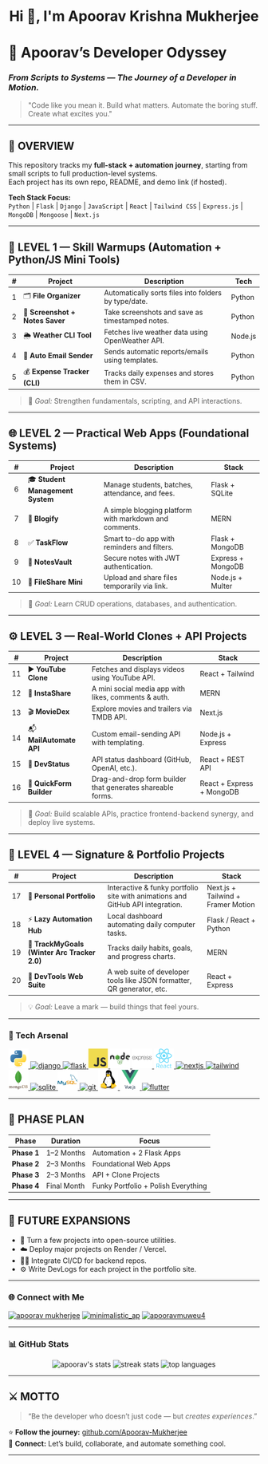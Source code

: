 <h1 align="center">Hi 👋, I'm Apoorav Krishna Mukherjee</h1>

# 🚀 Apoorav’s Developer Odyssey
### *From Scripts to Systems — The Journey of a Developer in Motion.*

> "Code like you mean it. Build what matters. Automate the boring stuff. Create what excites you."

---

## 🧭 OVERVIEW
This repository tracks my **full-stack + automation journey**, starting from small scripts to full production-level systems.  
Each project has its own repo, README, and demo link (if hosted).  

**Tech Stack Focus:**  
`Python` | `Flask` | `Django` | `JavaScript` | `React` | `Tailwind CSS` | `Express.js` | `MongoDB` | `Mongoose` | `Next.js`

---

## 🧩 LEVEL 1 — Skill Warmups (Automation + Python/JS Mini Tools)

| # | Project | Description | Tech |
|:-:|----------|--------------|------|
| 1 | 🗂️ **File Organizer** | Automatically sorts files into folders by type/date. | Python |
| 2 | 📸 **Screenshot + Notes Saver** | Take screenshots and save as timestamped notes. | Python |
| 3 | 🌦️ **Weather CLI Tool** | Fetches live weather data using OpenWeather API. | Node.js |
| 4 | 📧 **Auto Email Sender** | Sends automatic reports/emails using templates. | Python |
| 5 | 💰 **Expense Tracker (CLI)** | Tracks daily expenses and stores them in CSV. | Python |

> 🧠 *Goal:* Strengthen fundamentals, scripting, and API interactions.

---

## 🌐 LEVEL 2 — Practical Web Apps (Foundational Systems)

| # | Project | Description | Stack |
|:-:|----------|--------------|-------|
| 6 | 🎓 **Student Management System** | Manage students, batches, attendance, and fees. | Flask + SQLite |
| 7 | 📝 **Blogify** | A simple blogging platform with markdown and comments. | MERN |
| 8 | ✅ **TaskFlow** | Smart to-do app with reminders and filters. | Flask + MongoDB |
| 9 | 🔐 **NotesVault** | Secure notes with JWT authentication. | Express + MongoDB |
| 10 | 📂 **FileShare Mini** | Upload and share files temporarily via link. | Node.js + Multer |

> 🧠 *Goal:* Learn CRUD operations, databases, and authentication.

---

## ⚙️ LEVEL 3 — Real-World Clones + API Projects

| # | Project | Description | Stack |
|:-:|----------|--------------|-------|
| 11 | ▶️ **YouTube Clone** | Fetches and displays videos using YouTube API. | React + Tailwind |
| 12 | 📸 **InstaShare** | A mini social media app with likes, comments & auth. | MERN |
| 13 | 🎬 **MovieDex** | Explore movies and trailers via TMDB API. | Next.js |
| 14 | 📬 **MailAutomate API** | Custom email-sending API with templating. | Node.js + Express |
| 15 | 🧾 **DevStatus** | API status dashboard (GitHub, OpenAI, etc.). | React + REST API |
| 16 | 🧱 **QuickForm Builder** | Drag-and-drop form builder that generates shareable forms. | React + Express + MongoDB |

> 🧠 *Goal:* Build scalable APIs, practice frontend-backend synergy, and deploy live systems.

---

## 💎 LEVEL 4 — Signature & Portfolio Projects

| # | Project | Description | Stack |
|:-:|----------|--------------|-------|
| 17 | 🌌 **Personal Portfolio** | Interactive & funky portfolio site with animations and GitHub API integration. | Next.js + Tailwind + Framer Motion |
| 18 | ⚡ **Lazy Automation Hub** | Local dashboard automating daily computer tasks. | Flask / React + Python |
| 19 | 🧭 **TrackMyGoals (Winter Arc Tracker 2.0)** | Tracks daily habits, goals, and progress charts. | MERN |
| 20 | 🧰 **DevTools Web Suite** | A web suite of developer tools like JSON formatter, QR generator, etc. | React + Express |

> 💡 *Goal:* Leave a mark — build things that feel yours.

---

### 🧰 Tech Arsenal  
<p align="left">
<a href="https://www.python.org" target="_blank" rel="noreferrer"> <img src="https://raw.githubusercontent.com/devicons/devicon/master/icons/python/python-original.svg" alt="python" width="40" height="40"/> </a> 
<a href="https://www.djangoproject.com/" target="_blank" rel="noreferrer"> <img src="https://cdn.worldvectorlogo.com/logos/django.svg" alt="django" width="40" height="40"/> </a> 
<a href="https://flask.palletsprojects.com/" target="_blank" rel="noreferrer"> <img src="https://www.vectorlogo.zone/logos/pocoo_flask/pocoo_flask-icon.svg" alt="flask" width="40" height="40"/> </a> 
<a href="https://developer.mozilla.org/en-US/docs/Web/JavaScript" target="_blank" rel="noreferrer"> <img src="https://raw.githubusercontent.com/devicons/devicon/master/icons/javascript/javascript-original.svg" alt="javascript" width="40" height="40"/> </a> 
<a href="https://nodejs.org" target="_blank" rel="noreferrer"> <img src="https://raw.githubusercontent.com/devicons/devicon/master/icons/nodejs/nodejs-original-wordmark.svg" alt="nodejs" width="40" height="40"/> </a> 
<a href="https://expressjs.com" target="_blank" rel="noreferrer"> <img src="https://raw.githubusercontent.com/devicons/devicon/master/icons/express/express-original-wordmark.svg" alt="express" width="40" height="40"/> </a> 
<a href="https://reactjs.org/" target="_blank" rel="noreferrer"> <img src="https://raw.githubusercontent.com/devicons/devicon/master/icons/react/react-original-wordmark.svg" alt="react" width="40" height="40"/> </a> 
<a href="https://nextjs.org/" target="_blank" rel="noreferrer"> <img src="https://cdn.worldvectorlogo.com/logos/nextjs-2.svg" alt="nextjs" width="40" height="40"/> </a> 
<a href="https://tailwindcss.com/" target="_blank" rel="noreferrer"> <img src="https://www.vectorlogo.zone/logos/tailwindcss/tailwindcss-icon.svg" alt="tailwind" width="40" height="40"/> </a> 
<a href="https://www.mongodb.com/" target="_blank" rel="noreferrer"> <img src="https://raw.githubusercontent.com/devicons/devicon/master/icons/mongodb/mongodb-original-wordmark.svg" alt="mongodb" width="40" height="40"/> </a> 
<a href="https://www.sqlite.org/" target="_blank" rel="noreferrer"> <img src="https://www.vectorlogo.zone/logos/sqlite/sqlite-icon.svg" alt="sqlite" width="40" height="40"/> </a> 
<a href="https://www.mysql.com/" target="_blank" rel="noreferrer"> <img src="https://raw.githubusercontent.com/devicons/devicon/master/icons/mysql/mysql-original-wordmark.svg" alt="mysql" width="40" height="40"/> </a> 
<a href="https://git-scm.com/" target="_blank" rel="noreferrer"> <img src="https://www.vectorlogo.zone/logos/git-scm/git-scm-icon.svg" alt="git" width="40" height="40"/> </a> 
<a href="https://www.linux.org/" target="_blank" rel="noreferrer"> <img src="https://raw.githubusercontent.com/devicons/devicon/master/icons/linux/linux-original.svg" alt="linux" width="40" height="40"/> </a> 
<a href="https://vuejs.org/" target="_blank" rel="noreferrer"> <img src="https://raw.githubusercontent.com/devicons/devicon/master/icons/vuejs/vuejs-original-wordmark.svg" alt="vuejs" width="40" height="40"/> </a> 
<a href="https://flutter.dev" target="_blank" rel="noreferrer"> <img src="https://www.vectorlogo.zone/logos/flutterio/flutterio-icon.svg" alt="flutter" width="40" height="40"/> </a> 
</p>

---

## 📆 PHASE PLAN

| Phase | Duration | Focus |
|--------|-----------|--------|
| **Phase 1** | 1–2 Months | Automation + 2 Flask Apps |
| **Phase 2** | 2–3 Months | Foundational Web Apps |
| **Phase 3** | 2–3 Months | API + Clone Projects |
| **Phase 4** | Final Month | Funky Portfolio + Polish Everything |

---

## 🧠 FUTURE EXPANSIONS
- 🧩 Turn a few projects into open-source utilities.  
- ☁️ Deploy major projects on Render / Vercel.  
- 🧑‍💻 Integrate CI/CD for backend repos.  
- ⚙️ Write DevLogs for each project in the portfolio site.  

---

### 🌐 Connect with Me
<p align="left">
<a href="www.linkedin.com/in/apoorav-mukherjee-5551ba22a" target="_blank"><img align="center" src="https://raw.githubusercontent.com/rahuldkjain/github-profile-readme-generator/master/src/images/icons/Social/linked-in-alt.svg" alt="apoorav mukherjee" height="30" width="40" /></a>
<a href="https://instagram.com/apoorvmukherejee06_/" target="_blank"><img align="center" src="https://raw.githubusercontent.com/rahuldkjain/github-profile-readme-generator/master/src/images/icons/Social/instagram.svg" alt="minimalistic_ap" height="30" width="40" /></a>
<a href="https://auth.geeksforgeeks.org/user/apooravmuweu4" target="_blank"><img align="center" src="https://raw.githubusercontent.com/rahuldkjain/github-profile-readme-generator/master/src/images/icons/Social/geeks-for-geeks.svg" alt="apooravmuweu4" height="30" width="40" /></a>
</p>

---

### 📊 GitHub Stats  
<p align="center">
  <img src="https://github-readme-stats.vercel.app/api?username=apoorav-mukherjee&show_icons=true&theme=tokyonight" alt="apoorav's stats" />
  <img src="https://github-readme-streak-stats.herokuapp.com/?user=apoorav-mukherjee&theme=tokyonight" alt="streak stats" />
  <img src="https://github-readme-stats.vercel.app/api/top-langs/?username=apoorav-mukherjee&layout=compact&theme=tokyonight" alt="top languages" />
</p>

---

## ⚔️ MOTTO
> “Be the developer who doesn’t just code — but *creates experiences*.”

⭐ **Follow the journey:** [github.com/Apoorav-Mukherjee](https://github.com/Apoorav-Mukherjee)  
💬 **Connect:** Let’s build, collaborate, and automate something cool.

---

